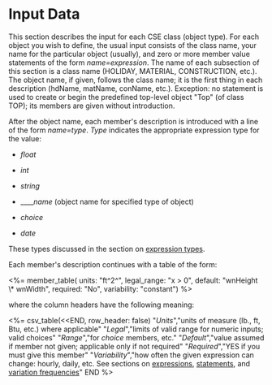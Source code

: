 # Input Data

This section describes the input for each CSE class (object type). For each object you wish to define, the usual input consists of the class name, your name for the particular object (usually), and zero or more member value statements of the form *name=expression*. The name of each subsection of this section is a class name (HOLIDAY, MATERIAL, CONSTRUCTION, etc.). The object name, if given, follows the class name; it is the first thing in each description (hdName, matName, conName, etc.). Exception: no statement is used to create or begin the predefined top-level object "Top" (of class TOP); its members are given without introduction.

After the object name, each member's description is introduced with a line of the form *name=type*. *Type* indicates the appropriate expression type for the value:

-   *float*

-   *int*

-   *string*

-   \_\_\_\_*name* (object name for specified type of object)

-   *choice*

-   *date*

These types discussed in the section on [expression types](#expression-types).

Each member's description continues with a table of the form:

<%= member_table(
  units: "ft^2^",
  legal_range: "x &gt; 0",
  default: "wnHeight \\\* wnWidth",
  required: "No",
  variability: "constant") %>

where the column headers have the following meaning:

<%= csv_table(<<END, row_header: false)
"*Units*","units of measure (lb., ft, Btu, etc.) where applicable"
"*Legal*","limits of valid range for numeric inputs; valid choices"
"*Range*","for *choice* members, etc."
"*Default*","value assumed if member not given; applicable only if not required"
"*Required*","YES if you must give this member"
"*Variability*","how often the given expression can change: hourly, daily, etc. See sections on [expressions](#expressions-overview), [statements](#member-statements), and [variation frequencies](#variation-frequencies-revisited)"
END
%>


